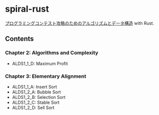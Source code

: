 # spiral-rust
[プログラミングコンテスト攻略のためのアルゴリズムとデータ構造](https://book.mynavi.jp/support/pc/5295/) with Rust.

## Contents
### Chapter 2: Algorithms and Complexity
* ALDS1_1_D: Maximum Profit

### Chapter 3: Elementary Alignment
* ALDS1_1_A: Insert Sort
* ALDS1_2_A: Bubble Sort
* ALDS1_2_B: Selection Sort
* ALDS1_2_C: Stable Sort
* ALDS1_2_D: Sell Sort

